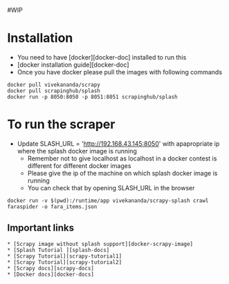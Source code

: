#WIP

# Installation
  * You need to have [docker][docker-doc] installed to run this
  * [docker installation guide][docker-doc]
  * Once you have docker please pull the images with following commands

```
docker pull vivekananda/scrapy
docker pull scrapinghub/splash
docker run -p 8050:8050 -p 8051:8051 scrapinghub/splash
```

# To run the scraper
  * Update SLASH_URL = 'http://192.168.43.145:8050' with apapropriate ip where the splash docker image is running
    * Remember not to give localhost as localhost in a docker contest is different for different docker images
    * Please give the ip of the machine on which splash docker image is running
    * You can check that by opening SLASH_URL in the browser 

```
docker run -v $(pwd):/runtime/app vivekananda/scrapy-splash crawl faraspider -o fara_items.json
``` 

## Important links
    * [Scrapy image without splash support][docker-scrapy-image]
    * [Splash Tutorial ][splash-docs]
    * [Scrapy Tutorial][scrapy-tutorial1]
    * [Scrapy Tutorial][scrapy-tutorial2]
    * [Scrapy docs][scrapy-docs]
    * [Docker docs][docker-docs]


[docker-scrapy-image]: https://hub.docker.com/r/aciobanu/scrapy/
[splash-docs]:  http://splash.readthedocs.io/en/stable/install.html#os-x-docker
[scrapy-tutorial]: http://jamfie.com/2016/06/06/learning-scrapy-tutorial-javascript-sites/
[scrapy-tutorial2]: https://www.tutorialspoint.com/scrapy/scrapy_first_spider.htm
[scrapy-docs]: https://doc.scrapy.org/en/latest/topics/selectors.html  
  
[docker-docs]: https://docs.docker.com/engine/installation/

